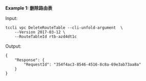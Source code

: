 **Example 1: 删除路由表**



Input: 

```
tccli vpc DeleteRouteTable --cli-unfold-argument  \
    --Version 2017-03-12 \
    --RouteTableId rtb-azd4dt1c
```

Output: 
```
{
    "Response": {
        "RequestId": "354f4ac3-8546-4516-8c8a-69e3ab73aa8a"
    }
}
```

